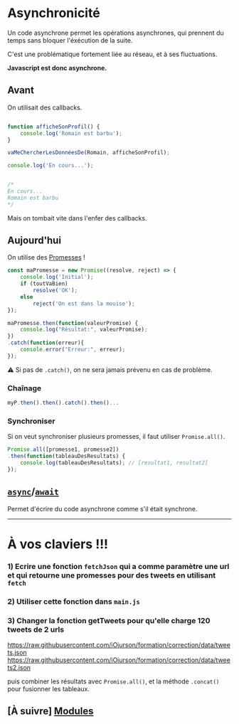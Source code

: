 # Asynchronicité

Un code asynchrone permet les opérations asynchrones, qui prennent du temps sans bloquer l'éxécution de la suite.

C'est une problématique fortement liée au réseau, et à ses fluctuations.

**Javascript est donc asynchrone.**


## Avant

On utilisait des callbacks.

```js

function afficheSonProfil() {
    console.log('Romain est barbu');
}

vaMeChercherLesDonnéesDe(Romain, afficheSonProfil);

console.log('En cours...');


/*
En cours...
Romain est barbu
*/

```

Mais on tombait vite dans l'enfer des callbacks.


## Aujourd'hui

On utilise des [Promesses](https://developer.mozilla.org/fr/docs/Web/JavaScript/Guide/Utiliser_les_promesses) !

```js
const maPromesse = new Promise((resolve, reject) => {
    console.log('Initial');
    if (toutVaBien)
        resolve('OK');
    else
        reject('On est dans la mouise');
});

maPromesse.then(function(valeurPromise) {
    console.log("Résultat:", valeurPromise);
})
.catch(function(erreur){
    console.error("Erreur:", erreur);
});
```

⚠ Si pas de `.catch()`, on ne sera jamais prévenu en cas de problème.

### Chaînage

```js
myP.then().then().catch().then()...
```

### Synchroniser

Si on veut synchroniser plusieurs promesses, il faut utiliser `Promise.all()`.

```js
Promise.all([promesse1, promesse2])
.then(function(tableauDesResultats) {
    console.log(tableauDesResultats); // [resultat1, resultat2]
});
```

## [`async`](https://developer.mozilla.org/en-US/docs/Web/JavaScript/Reference/Statements/async_function)/[`await`](https://developer.mozilla.org/en-US/docs/Web/JavaScript/Reference/Operators/await)

Permet d'écrire du code asynchrone comme s'il était synchrone.

---

# À vos claviers !!!

### 1) Ecrire une fonction `fetchJson` qui a comme paramètre une url et qui retourne une promesses pour des tweets en utilisant `fetch`

### 2) Utiliser cette fonction dans `main.js`

### 3) Changer la fonction getTweets pour qu'elle charge 120 tweets de 2 urls

https://raw.githubusercontent.com/iOiurson/formation/correction/data/tweets.json
https://raw.githubusercontent.com/iOiurson/formation/correction/data/tweets2.json

puis combiner les résultats avec `Promise.all()`, et la méthode `.concat()` pour fusionner
les tableaux.

## [À suivre] [Modules](./modules.md)
